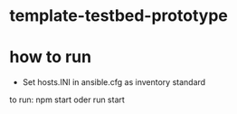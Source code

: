 # template-testbed-prototype




# how to run
- Set hosts.INI in ansible.cfg as inventory standard



to run:
npm start
oder run start